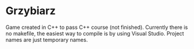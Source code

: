 # Grzybiarz
Game created in C++ to pass C++ course (not finished).
Currently there is no makefile, the easiest way to compile is by using Visual Studio.
Project names are just temporary names.
